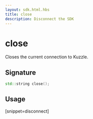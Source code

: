 ```yaml
---
layout: sdk.html.hbs
title: close
description: Disconnect the SDK
---
```


# close

Closes the current connection to Kuzzle.  

## Signature

```cpp
std::string close();
```

## Usage

[snippet=disconnect]

